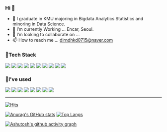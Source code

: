 ### Hi 👋 


- 👀 I graduate in KMU majoring in Bigdata Analytics Statistics and minoring in Data Science.
- 🌱 I’m currently Working ... Encar, Seoul.
- 💞️ I’m looking to collaborate on ...
- 📫 How to reach me ... dirndhkd0715@naver.com


### 💪Tech Stack

<img src="https://img.shields.io/badge/Python-3776AB?style=flat-square&logo=Python&logoColor=white"/> <img src="https://img.shields.io/badge/Pandas-150458?style=flat-square&logo=pandas&logoColor=white"/> <img src="https://img.shields.io/badge/Numpy-013243?style=flat-square&logo=NumPy&logoColor=white"/> <img src="https://img.shields.io/badge/Scikit learn-F7931E?style=flat-square&logo=scikit-learn&logoColor=white"/> <img src="https://img.shields.io/badge/tensorflow-FF6F00?style=flat-square&logo=tensorflow&logoColor=white"/> <img src="https://img.shields.io/badge/SQL-4479A1?style=flat-square&logo=MySQL&logoColor=white"/> <img src="https://img.shields.io/badge/Tableau-E97627?style=flat-square&logo=Tableau&logoColor=white"/> <img src="https://img.shields.io/badge/Java-007396?style=flat-square&logo=Java&logoColor=white"/> <img src="https://img.shields.io/badge/Qgis-589632?style=flat-square&logo=Qgis&logoColor=white"/> <img src="https://img.shields.io/badge/Excel-217346?style=flat-square&logo=Microsoft Excel&logoColor=white"/>


### 🎈I've used

<img src="https://img.shields.io/badge/Jupyter-F37626?style=flat-square&logo=Jupyter&logoColor=white"/> <img src="https://img.shields.io/badge/Google Colab-F9AB00?style=flat-square&logo=Google Colab&logoColor=white"/> <img src="https://img.shields.io/badge/VSCode-007ACC?style=flat-square&logo=Visual Studio Code&logoColor=white"/> <img src="https://img.shields.io/badge/PyCharm-000000?style=flat-square&logo=PyCharm&logoColor=white"/> <img src="https://img.shields.io/badge/Eclipse IDE-2C2255?style=flat-square&logo=Eclipse IDE&logoColor=white"/> <img src="https://img.shields.io/badge/Git-F05032?style=flat-square&logo=Git&logoColor=white"/> <img src="https://img.shields.io/badge/GitHub-181717?style=flat-square&logo=GitHub&logoColor=white"/> <img src="https://img.shields.io/badge/Slack-4A154B?style=flat-square&logo=Slack&logoColor=white"/> 


-----------------------------------------------------------------------------


[![Hits](https://hits.seeyoufarm.com/api/count/incr/badge.svg?url=https%3A%2F%2Fgithub.com%2Fmk0715%2FBigContest&count_bg=%2379C83D&title_bg=%23555555&icon=prometheus.svg&icon_color=%230317A6&title=hits&edge_flat=false)](https://hits.seeyoufarm.com)

[![Anurag's GitHub stats](https://github-readme-stats.vercel.app/api?username=mk0715&hide=prs&show_icons=true&theme=radical)](https://github.com/anuraghazra/github-readme-stats) [![Top Langs](https://github-readme-stats.vercel.app/api/top-langs/?username=mk0715&langs_count=5&theme=radical)](https://github.com/anuraghazra/github-readme-stats)

[![Ashutosh's github activity graph](https://activity-graph.herokuapp.com/graph?username=mk0715&theme=redical)](https://github.com/ashutosh00710/github-readme-activity-graph)

<!--
[![trophy](https://github-profile-trophy.vercel.app/?username=mk0715&row=2&column=4&margin-w=15&margin-h=15&theme=monokai)](https://github.com/ryo-ma/github-profile-trophy)
-->


